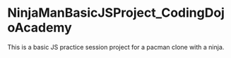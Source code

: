 # NinjaManBasicJSProject_CodingDojoAcademy
This is a basic JS practice session project for a pacman clone with a ninja.
